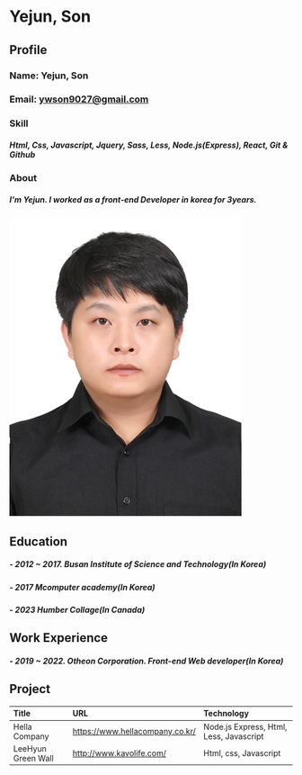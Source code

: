 # Yejun, Son
## Profile
### Name: Yejun, Son
### Email: ywson9027@gmail.com
### Skill
##### Html, Css, Javascript, Jquery, Sass, Less, Node.js(Express), React, Git & Github
### About
##### I'm Yejun. I worked as a front-end Developer in korea for 3years.
![myimg](./_resume/myimg.jpg)
## Education
##### - 2012 ~ 2017. Busan Institute of Science and Technology(In Korea)
##### - 2017 Mcomputer academy(In Korea)
##### - 2023 Humber Collage(In Canada)
## Work Experience
##### - 2019 ~ 2022. Otheon Corporation. Front-end Web developer(In Korea)
## Project
|Title|URL|Technology|
|:---|:---|:---|
|Hella Company|https://www.hellacompany.co.kr/|Node.js Express, Html, Less, Javascript|
|LeeHyun Green Wall|http://www.kavolife.com/|Html, css, Javascript|

